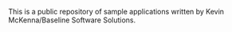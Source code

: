 This is a public repository of sample applications written by Kevin McKenna/Baseline Software Solutions.

